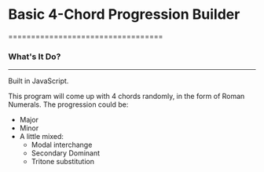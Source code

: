 # Basic 4-Chord Progression Builder
==================================

### What's It Do?
----------------
Built in JavaScript.

This program will come up with 4 chords randomly, in the form of Roman Numerals.
The progression could be:
* Major
* Minor
* A little mixed:
    - Modal interchange
    - Secondary Dominant
    - Tritone substitution



